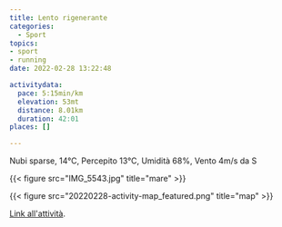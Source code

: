```yaml
---
title: Lento rigenerante
categories: 
  - Sport
topics: 
- sport
- running
date: 2022-02-28 13:22:48

activitydata:
  pace: 5:15min/km
  elevation: 53mt
  distance: 8.01km
  duration: 42:01
places: []

---
```


Nubi sparse, 14°C, Percepito 13°C, Umidità 68%, Vento 4m/s da S

<!--more-->

{{< figure src="IMG_5543.jpg" title="mare" >}}

{{<  figure src="20220228-activity-map_featured.png" title="map" >}}

[Link all'attività](https://strava.com/activities/6751091057).
